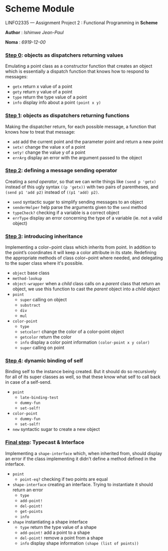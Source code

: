 # Scheme Module

LINFO2335 — Assignment Project 2 : 
	Functional Programming in **Scheme**

**Author** : *Ishimwe Jean-Paul*

**Noma** : *6919-12-00*

### [Step 0](./step_0.rkt): objects as dispatchers returning values
Emulating a point class as a constructor function that creates an object which is essentially a dispatch function that knows how to respond to messages:

- ``getx`` return x value of a point
- ``gety`` return y value of a point
- ``type`` return the type value of a point
- ``info`` display info about a point ``(point x y)``

### [Step 1](./step_1.rkt): objects as dispatchers returning functions
Making the dispatcher return, for each possible message, a function that knows how to treat that message:

* ``add`` add the current point and the parameter point and return a new point
* ``setx!`` change the value x of a point
* ``sety!`` change the value y of a point
* ``errArg`` display an error with the argument passed to the object

### [Step 2](./step_2.rkt): defining a message sending operator
Creating a *send operator*, so that we can write things like ``(send p 'getx)`` instead of this
ugly syntax ``((p 'getx))`` with two pairs of parentheses, and ``(send p1 'add p2)``
instead of ``((p1 'add) p2)``.

- ``send`` syntactic sugar to simplify sending messages to an object
- ``senderHelper`` help parse the arguments given to the ``send`` method
- ``typeCheck?`` checking if a variable is a correct object 
- ``errType`` display an error concerning the type of a variable (ie. not a valid object)


### [Step 3](./step_3b.rkt): introducing inheritance
Implementing a color−point class which inherits from point. In addition to the point’s coordinates it will keep a color attribute in its state. Redefining the appropriate methods of class color−point where needed, and delegating to the super class where it's possible.

- ``object`` base class
- ``method-lookup``
- ``object-wrapper`` when a *child* class calls on a *parent* class that return an object, we use this function to cast the *parent* object into a *child* object
- ``point``
	- ``super`` calling on object
	- ``substract`` 
	- ``div``
	- ``mul``
- ``color-point``
	- ``type``
	- ``setcolor!`` change the color of a color-point object
	- ``getcolor`` return the color
	- ``info`` display a color point information ``(color-point x y color)``
	- ``super`` calling on point


### [Step 4](./step_4.rkt): dynamic binding of self
Binding self to the instance being created. But it should do so recursively for all of its super classes as well, so that these know what self to call back in case of a self-send.

- ``point``
	- ``late-binding-test``
	- ``dummy-fun``
	- ``set-self!``
- ``color-point``
	- ``dummy-fun``
	- ``set-self!``
- ``new`` syntactic sugar to create a new object



### [Final step](./scheme_project.rkt): Typecast & Interface
Implementing a ``shape-interface`` which, when inherited from, should display an error if the class implementing it didn't define a method defined in the interface.

- ``point``
	- ``point-eq?`` checking if two points are equal
- ``shape-interface`` creating an interface. Trying to instantiate it should return an error
	- ``type``
	- ``add-point!``
	- ``del-point!``
	- ``get-points``
	- ``info``
- ``shape`` instantiating a shape interface
	- ``type`` return the type value of a shape
	- ``add-point!`` add a point to a shape
	- ``del-point!`` remove a point from a shape
	- ``info`` display shape information ``(shape (list of points))``